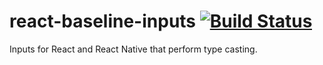 # react-baseline-inputs [![Build Status](https://travis-ci.org/rzane/react-baseline-inputs.svg?branch=master)](https://travis-ci.org/rzane/react-baseline-inputs)

Inputs for React and React Native that perform type casting.
